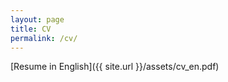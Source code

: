 ```yaml
---
layout: page
title: CV
permalink: /cv/
---
```


[Resume in English]({{ site.url }}/assets/cv_en.pdf)


